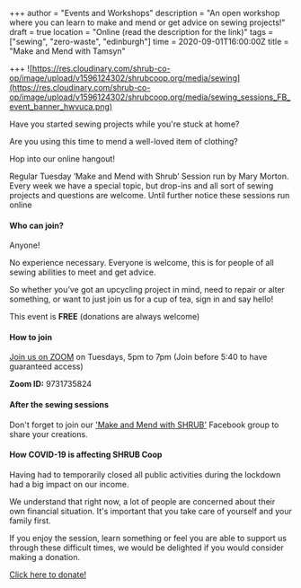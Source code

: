 +++
author = "Events and Workshops"
description = "An open workshop where you can learn to make and mend or get advice on sewing projects!"
draft = true
location = "Online (read the description for the link)"
tags = ["sewing", "zero-waste", "edinburgh"]
time = 2020-09-01T16:00:00Z
title = "Make and Mend with Tamsyn"

+++
![https://res.cloudinary.com/shrub-co-op/image/upload/v1596124302/shrubcoop.org/media/sewing](https://res.cloudinary.com/shrub-co-op/image/upload/v1596124302/shrubcoop.org/media/sewing_sessions_FB_event_banner_hwvuca.png)

Have you started sewing projects while you're stuck at home?

Are you using this time to mend a well-loved item of clothing?

Hop into our online hangout!

Regular Tuesday ‘Make and Mend with Shrub’ Session run by Mary Morton. Every week we have a special topic, but drop-ins and all sort of sewing projects and questions are welcome. Until further notice these sessions run online

#### Who can join?

Anyone!

No experience necessary. Everyone is welcome, this is for people of all sewing abilities to meet and get advice.

So whether you’ve got an upcycling project in mind, need to repair or alter something, or want to just join us for a cup of tea, sign in and say hello!

This event is **FREE** (donations are always welcome)

#### How to join

[Join us on ZOOM](https://zoom.us/j/9731735824) on Tuesdays, 5pm to 7pm (Join before 5:40 to have guaranteed access)

**Zoom ID:** 9731735824

#### After the sewing sessions

Don't forget to join our ['Make and Mend with SHRUB'](https://www.facebook.com/groups/236741857323915) Facebook group to share your creations.

#### How COVID-19 is affecting SHRUB Coop

Having had to temporarily closed all public activities during the lockdown had a big impact on our income.

We understand that right now, a lot of people are concerned about their own financial situation. It's important that you take care of yourself and your family first.

If you enjoy the session, learn something or feel you are able to support us through these difficult times, we would be delighted if you would consider making a donation.

[Click here to donate!](https://www.paypal.com/cgi-bin/webscr?cmd=_s-xclick&hosted_button_id=SC4STHHVLD56U&source=url)
